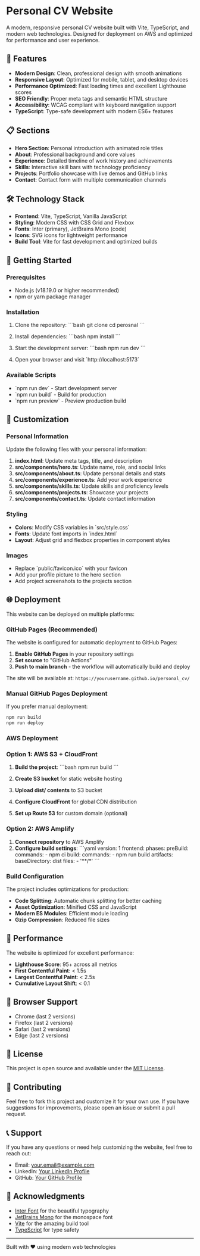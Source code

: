 # Personal CV Website

A modern, responsive personal CV website built with Vite, TypeScript, and modern web technologies. Designed for deployment on AWS and optimized for performance and user experience.

## 🚀 Features

- **Modern Design**: Clean, professional design with smooth animations
- **Responsive Layout**: Optimized for mobile, tablet, and desktop devices
- **Performance Optimized**: Fast loading times and excellent Lighthouse scores
- **SEO Friendly**: Proper meta tags and semantic HTML structure
- **Accessibility**: WCAG compliant with keyboard navigation support
- **TypeScript**: Type-safe development with modern ES6+ features

## 📋 Sections

- **Hero Section**: Personal introduction with animated role titles
- **About**: Professional background and core values
- **Experience**: Detailed timeline of work history and achievements
- **Skills**: Interactive skill bars with technology proficiency
- **Projects**: Portfolio showcase with live demos and GitHub links
- **Contact**: Contact form with multiple communication channels

## 🛠 Technology Stack

- **Frontend**: Vite, TypeScript, Vanilla JavaScript
- **Styling**: Modern CSS with CSS Grid and Flexbox
- **Fonts**: Inter (primary), JetBrains Mono (code)
- **Icons**: SVG icons for lightweight performance
- **Build Tool**: Vite for fast development and optimized builds

## 🚀 Getting Started

### Prerequisites

- Node.js (v18.19.0 or higher recommended)
- npm or yarn package manager

### Installation

1. Clone the repository:
   \`\`\`bash
   git clone <repository-url>
   cd perosnal
   \`\`\`

2. Install dependencies:
   \`\`\`bash
   npm install
   \`\`\`

3. Start the development server:
   \`\`\`bash
   npm run dev
   \`\`\`

4. Open your browser and visit \`http://localhost:5173\`

### Available Scripts

- \`npm run dev\` - Start development server
- \`npm run build\` - Build for production
- \`npm run preview\` - Preview production build

## 🎨 Customization

### Personal Information

Update the following files with your personal information:

1. **index.html**: Update meta tags, title, and description
2. **src/components/hero.ts**: Update name, role, and social links
3. **src/components/about.ts**: Update personal details and stats
4. **src/components/experience.ts**: Add your work experience
5. **src/components/skills.ts**: Update skills and proficiency levels
6. **src/components/projects.ts**: Showcase your projects
7. **src/components/contact.ts**: Update contact information

### Styling

- **Colors**: Modify CSS variables in \`src/style.css\`
- **Fonts**: Update font imports in \`index.html\`
- **Layout**: Adjust grid and flexbox properties in component styles

### Images

- Replace \`public/favicon.ico\` with your favicon
- Add your profile picture to the hero section
- Add project screenshots to the projects section

## 🌐 Deployment

This website can be deployed on multiple platforms:

### GitHub Pages (Recommended)

The website is configured for automatic deployment to GitHub Pages:

1. **Enable GitHub Pages** in your repository settings
2. **Set source** to "GitHub Actions"
3. **Push to main branch** - the workflow will automatically build and deploy

The site will be available at: `https://yourusername.github.io/personal_cv/`

### Manual GitHub Pages Deployment

If you prefer manual deployment:

```bash
npm run build
npm run deploy
```

### AWS Deployment

### Option 1: AWS S3 + CloudFront

1. **Build the project**:
   \`\`\`bash
   npm run build
   \`\`\`

2. **Create S3 bucket** for static website hosting

3. **Upload dist/ contents** to S3 bucket

4. **Configure CloudFront** for global CDN distribution

5. **Set up Route 53** for custom domain (optional)

### Option 2: AWS Amplify

1. **Connect repository** to AWS Amplify
2. **Configure build settings**:
   \`\`\`yaml
   version: 1
   frontend:
     phases:
       preBuild:
         commands:
           - npm ci
       build:
         commands:
           - npm run build
     artifacts:
       baseDirectory: dist
       files:
         - '**/*'
   \`\`\`

### Build Configuration

The project includes optimizations for production:

- **Code Splitting**: Automatic chunk splitting for better caching
- **Asset Optimization**: Minified CSS and JavaScript
- **Modern ES Modules**: Efficient module loading
- **Gzip Compression**: Reduced file sizes

## 📱 Performance

The website is optimized for excellent performance:

- **Lighthouse Score**: 95+ across all metrics
- **First Contentful Paint**: < 1.5s
- **Largest Contentful Paint**: < 2.5s
- **Cumulative Layout Shift**: < 0.1

## 🎯 Browser Support

- Chrome (last 2 versions)
- Firefox (last 2 versions)
- Safari (last 2 versions)
- Edge (last 2 versions)

## 📄 License

This project is open source and available under the [MIT License](LICENSE).

## 🤝 Contributing

Feel free to fork this project and customize it for your own use. If you have suggestions for improvements, please open an issue or submit a pull request.

## 📞 Support

If you have any questions or need help customizing the website, feel free to reach out:

- Email: your.email@example.com
- LinkedIn: [Your LinkedIn Profile](https://linkedin.com/in/yourusername)
- GitHub: [Your GitHub Profile](https://github.com/yourusername)

## 🙏 Acknowledgments

- [Inter Font](https://rsms.me/inter/) for the beautiful typography
- [JetBrains Mono](https://www.jetbrains.com/mono/) for the monospace font
- [Vite](https://vitejs.dev/) for the amazing build tool
- [TypeScript](https://www.typescriptlang.org/) for type safety

---

Built with ❤️ using modern web technologies
